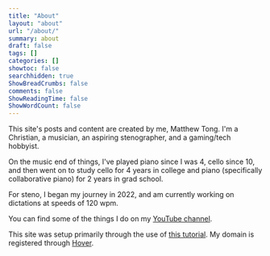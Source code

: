 ```yaml
---
title: "About"
layout: "about"
url: "/about/"
summary: about
draft: false
tags: []
categories: []
showtoc: false
searchhidden: true
ShowBreadCrumbs: false
comments: false
ShowReadingTime: false
ShowWordCount: false
---
```


This site's posts and content are created by me, Matthew Tong. I'm a Christian, a musician, an aspiring stenographer, and a gaming/tech hobbyist.

On the music end of things, I've played piano since I was 4, cello since 10, and then went on to study cello for 4 years in college and piano (specifically collaborative piano) for 2 years in grad school.

For steno, I began my journey in 2022, and am currently working on dictations at speeds of 120 wpm.

You can find some of the things I do on my [YouTube channel](https://www.youtube.com/@mattmtong).

This site was setup primarily through the use of [this tutorial](https://youtu.be/hjD9jTi_DQ4?si=w5fSLJBZ9vXeUqTL). My domain is registered through [Hover](https://www.hover.com).